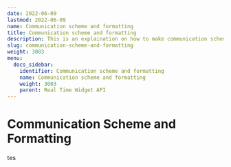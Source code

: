 ```yaml
---
date: 2022-06-09
lastmod: 2022-06-09
name: Communication scheme and formatting
title: Communication scheme and formatting
description: This is an explaination on how to make communication scheme and formatting.
slug: communication-scheme-and-formatting
weight: 3003
menu:
  docs_sidebar:
    identifier: Communication scheme and formatting
    name: Communication scheme and formatting
    weight: 3003
    parent: Real Time Widget API
---
```

# Communication Scheme and Formatting

tes
